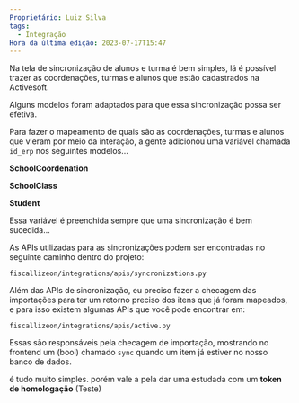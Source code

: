 ```yaml
---
Proprietário: Luiz Silva
tags:
  - Integração
Hora da última edição: 2023-07-17T15:47
---
```

Na tela de sincronização de alunos e turma é bem simples, lá é possível trazer as coordenações, turmas e alunos que estão cadastrados na Activesoft.

  

Alguns modelos foram adaptados para que essa sincronização possa ser efetiva.

  

Para fazer o mapeamento de quais são as coordenações, turmas e alunos que vieram por meio da interação, a gente adicionou uma variável chamada `id_erp` nos seguintes modelos…

  

**SchoolCoordenation**

**SchoolClass**

**Student**

  

Essa variável é preenchida sempre que uma sincronização é bem sucedida…

  

As APIs utilizadas para as sincronizações podem ser encontradas no seguinte caminho dentro do projeto:

  

`fiscallizeon/integrations/apis/syncronizations.py`

  

Além das APIs de sincronização, eu preciso fazer a checagem das importações para ter um retorno preciso dos itens que já foram mapeados, e para isso existem algumas APIs que você pode encontrar em:

  

`fiscallizeon/integrations/apis/active.py`

  

Essas são responsáveis pela checagem de importação, mostrando no frontend um (bool) chamado `sync` quando um item já estiver no nosso banco de dados.

  

é tudo muito simples. porém vale a pela dar uma estudada com um **token de homologação** (Teste)